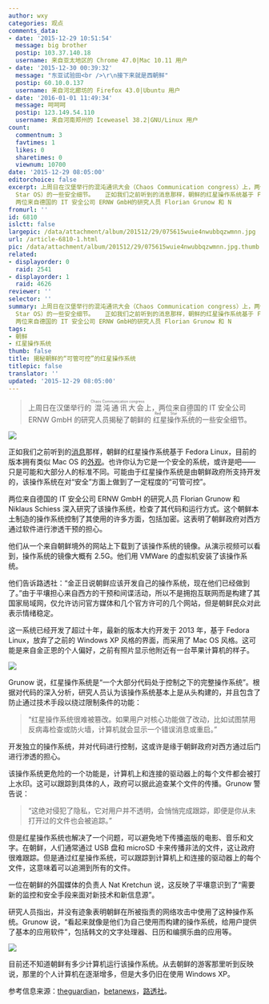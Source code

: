 ```yaml
---
author: wxy
categories: 观点
comments_data:
- date: '2015-12-29 10:51:54'
  message: big brother
  postip: 103.37.140.18
  username: 来自亚太地区的 Chrome 47.0|Mac 10.11 用户
- date: '2015-12-30 00:39:32'
  message: "东亚试验田<br />\r\n接下来就是西朝鲜"
  postip: 60.10.0.137
  username: 来自河北廊坊的 Firefox 43.0|Ubuntu 用户
- date: '2016-01-01 11:49:34'
  message: 呵呵呵
  postip: 123.149.54.110
  username: 来自河南郑州的 Iceweasel 38.2|GNU/Linux 用户
count:
  commentnum: 3
  favtimes: 1
  likes: 0
  sharetimes: 0
  viewnum: 10700
date: '2015-12-29 08:05:00'
editorchoice: false
excerpt: 上周日在汉堡举行的混沌通讯大会（Chaos Communication congress）上，两位来自德国的 IT 安全公司 ERNW GmbH的研究人员揭秘了朝鲜的红星操作系统（Red
  Star OS）的一些安全细节。   正如我们之前听到的消息那样，朝鲜的红星操作系统基于 Fedora Linux，目前的版本拥有类似 Mac OS 的外观。也许你认为它是一个安全的系统，或许是吧只是可能和大部分人的标准不同。可能由于红星操作系统是由朝鲜政府所支持开发的，该操作系统在对安全方面上做到了一定程度的可管可控。
  两位来自德国的 IT 安全公司 ERNW GmbH的研究人员 Florian Grunow 和 N
fromurl: ''
id: 6810
islctt: false
largepic: /data/attachment/album/201512/29/075615wuie4nwubbqzwmnn.jpg
url: /article-6810-1.html
pic: /data/attachment/album/201512/29/075615wuie4nwubbqzwmnn.jpg.thumb.jpg
related:
- displayorder: 0
  raid: 2541
- displayorder: 1
  raid: 4626
reviewer: ''
selector: ''
summary: 上周日在汉堡举行的混沌通讯大会（Chaos Communication congress）上，两位来自德国的 IT 安全公司 ERNW GmbH的研究人员揭秘了朝鲜的红星操作系统（Red
  Star OS）的一些安全细节。   正如我们之前听到的消息那样，朝鲜的红星操作系统基于 Fedora Linux，目前的版本拥有类似 Mac OS 的外观。也许你认为它是一个安全的系统，或许是吧只是可能和大部分人的标准不同。可能由于红星操作系统是由朝鲜政府所支持开发的，该操作系统在对安全方面上做到了一定程度的可管可控。
  两位来自德国的 IT 安全公司 ERNW GmbH的研究人员 Florian Grunow 和 N
tags:
- 朝鲜
- 红星操作系统
thumb: false
title: 揭秘朝鲜的“可管可控”的红星操作系统
titlepic: false
translator: ''
updated: '2015-12-29 08:05:00'
---
```



> 
> 上周日在汉堡举行的<ruby> 混沌通讯大会 <rp>  （ </rp> <rt>  Chaos Communication congress </rt> <rp>  ） </rp></ruby> 上，两位来自德国的 IT 安全公司 ERNW GmbH 的研究人员揭秘了朝鲜的<ruby> 红星操作系统 <rp>  （ </rp> <rt>  Red Star OS </rt> <rp>  ） </rp></ruby>的一些安全细节。
> 
> 
> 


![](/data/attachment/album/201512/29/075615wuie4nwubbqzwmnn.jpg)


正如我们之前听到的[消息](/article-4626-1.html)那样，朝鲜的红星操作系统基于 Fedora Linux，目前的版本拥有类似 Mac OS 的[外观](/article-2541-1.html)。也许你认为它是一个安全的系统，或许是吧——只是可能和大部分人的标准不同。可能由于红星操作系统是由朝鲜政府所支持开发的，该操作系统在对“安全”方面上做到了一定程度的“可管可控”。


两位来自德国的 IT 安全公司 ERNW GmbH 的研究人员 Florian Grunow 和 Niklaus Schiess 深入研究了该操作系统，检查了其代码和运行方式。这个朝鲜本土制造的操作系统控制了其使用的许多方面，包括加密。这表明了朝鲜政府对西方通过软件进行渗透干预的担心。


他们从一个来自朝鲜境外的网站上下载到了该操作系统的镜像。从演示视频可以看到，操作系统的镜像大概有 2.5G。他们用 VMWare 的虚拟机安装了该操作系统。







他们告诉路透社：“金正日说朝鲜应该开发自己的操作系统，现在他们已经做到了。”由于平壤担心来自西方的干预和间谍活动，所以不是拥抱互联网而是构建了其国家局域网，仅允许访问官方媒体和几个官方许可的几个网站，但是朝鲜民众对此表示情绪稳定。


这一系统已经开发了超过十年，最新的版本大约开发于 2013 年，基于 Fedora Linux，放弃了之前的 Windows XP 风格的界面，而采用了 Mac OS 风格。这可能是来自金正恩的个人偏好，之前有照片显示他附近有一台苹果计算机的样子。


![](/data/attachment/album/201512/29/092425g3o4ioe0ooefoogf.jpg)


Grunow 说，红星操作系统是“一个大部分代码处于控制之下的完整操作系统”。根据对代码的深入分析，研究人员认为该操作系统基本上是从头构建的，并且包含了防止通过技术手段以绕过限制条件的功能：



> 
> “红星操作系统很难被篡改。如果用户对核心功能做了改动，比如试图禁用反病毒检查或防火墙，计算机就会显示一个错误消息或重启。”
> 
> 
> 


开发独立的操作系统，并对代码进行控制，这或许是缘于朝鲜政府对西方通过后门进行渗透的担心。


该操作系统更危险的一个功能是，计算机上和连接的驱动器上的每个文件都会被打上水印。这可以跟踪到具体的人，政府可以据此追查某个文件的传播。Grunow 警告说：



> 
> “这绝对侵犯了隐私，它对用户并不透明，会悄悄完成跟踪，即便是你从未打开过的文件也会被追踪。”
> 
> 
> 


但是红星操作系统也解决了一个问题，可以避免地下传播盗版的电影、音乐和文字。在朝鲜，人们通常通过 USB 盘和 microSD 卡来传播非法的文件，这让政府很难跟踪。但是通过红星操作系统，可以跟踪到计算机上和连接的驱动器上的每个文件，这意味着可以追溯到所有的文件。


一位在朝鲜的外国媒体的负责人 Nat Kretchun 说，这反映了平壤意识到了“需要新的监控和安全手段来面对新技术和新信息源”。







研究人员指出，并没有迹象表明朝鲜在所被指责的网络攻击中使用了这种操作系统。Grunow 说，“看起来就像是他们为自己使用而构建的操作系统，给用户提供了基本的应用软件”，包括韩文的文字处理器、日历和编撰乐曲的应用等。


![](/data/attachment/album/201512/29/080416z300rtiukt2igwkg.png)


目前还不知道朝鲜有多少计算机运行该操作系统。从去朝鲜的游客那里听到反映说，那里的个人计算机在逐渐增多，但是大多仍旧在使用 Windows XP。


参考信息来源：[theguardian](http://www.theguardian.com/world/2015/dec/27/north-koreas-computer-operating-system-revealed-by-researchers?CMP=Share_AndroidApp_reddit_is_fun)，[betanews](http://betanews.com/2015/12/27/north-koreas-red-star-os-leaves-the-government-in-control-of-computers/)，[路透社](http://www.reuters.com/article/northkorea-computers-idUSKBN0UA0GF20151227)。